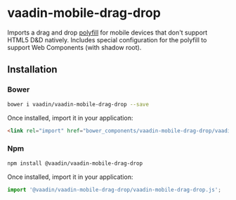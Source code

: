 # vaadin-mobile-drag-drop

Imports a drag and drop [polyfill](https://github.com/timruffles/mobile-drag-drop) for mobile devices that don't support HTML5 D&D natively. Includes special configuration for the polyfill to support Web Components (with shadow root).

## Installation

### Bower

```sh
bower i vaadin/vaadin-mobile-drag-drop --save
```

Once installed, import it in your application:

```html
<link rel="import" href="bower_components/vaadin-mobile-drag-drop/vaadin-mobile-drag-drop.html">
```
### Npm

```sh
npm install @vaadin/vaadin-mobile-drag-drop
```

Once installed, import it in your application:

```js
import '@vaadin/vaadin-mobile-drag-drop/vaadin-mobile-drag-drop.js';
